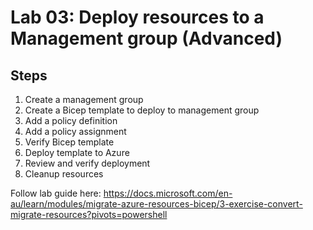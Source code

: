 # Lab 03: Deploy resources to a Management group (Advanced)

## Steps

1. Create a management group
2. Create a Bicep template to deploy to management group
3. Add a policy definition
4. Add a policy assignment
5. Verify Bicep template
6. Deploy template to Azure
7. Review and verify deployment
8. Cleanup resources

Follow lab guide here: https://docs.microsoft.com/en-au/learn/modules/migrate-azure-resources-bicep/3-exercise-convert-migrate-resources?pivots=powershell
